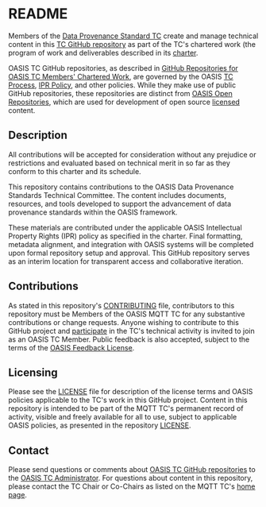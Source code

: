 # README

Members of the [Data Provenance Standard TC](https://groups.oasis-open.org/communities/tc-community-home2?CommunityKey=2c60b2cf-45d3-48cd-8594-0194f182b33d) create and manage technical content in this [TC GitHub repository](https://github.com/oasis-tcs/dps/) as part of the TC's chartered work (the program of work and deliverables described in its [charter](https://groups.oasis-open.org/higherlogic/ws/groups/2c60b2cf-45d3-48cd-8594-0194f182b33d/documents/charter3704/document?document_id=72618).

OASIS TC GitHub repositories, as described in [GitHub Repositories for OASIS TC Members' Chartered Work](https://www.oasis-open.org/resources/tcadmin/github-repositories-for-oasis-tc-members-chartered-work), are governed by the OASIS [TC Process](https://www.oasis-open.org/policies-guidelines/tc-process), [IPR Policy](https://www.oasis-open.org/policies-guidelines/ipr), and other policies. While they make use of public GitHub repositories, these repositories are distinct from [OASIS Open Repositories](https://www.oasis-open.org/resources/open-repositories), which are used for development of open source [licensed](https://www.oasis-open.org/resources/open-repositories/licenses) content.

## Description

All contributions will be accepted for consideration without any prejudice or restrictions and evaluated based on technical merit in so far as they conform to this charter and its schedule.

This repository contains contributions to the OASIS Data Provenance Standards Technical Committee. The content includes documents, resources, and tools developed to support the advancement of data provenance standards within the OASIS framework.

These materials are contributed under the applicable OASIS Intellectual Property Rights (IPR) policy as specified in the charter. Final formatting, metadata alignment, and integration with OASIS systems will be completed upon formal repository setup and approval. This GitHub repository serves as an interim location for transparent access and collaborative iteration.
  
## Contributions

As stated in this repository's [CONTRIBUTING](https://github.com/oasis-tcs/dps/blob/master/CONTRIBUTING.md) file, contributors to this repository must be Members of the OASIS MQTT TC for any substantive contributions or change requests.  Anyone wishing to contribute to this GitHub project and [participate](https://www.oasis-open.org/join/participation-instructions) in the TC's technical activity is invited to join as an OASIS TC Member. Public feedback is also accepted, subject to the terms of the [OASIS Feedback License](https://www.oasis-open.org/policies-guidelines/ipr#appendixa). 

## Licensing

Please see the [LICENSE](https://github.com/oasis-tcs/dps/blob/master/LICENSE.md) file for description of the license terms and OASIS policies applicable to the TC's work in this GitHub project. Content in this repository is intended to be part of the MQTT TC's permanent record of activity, visible and freely available for all to use, subject to applicable OASIS policies, as presented in the repository [LICENSE](https://github.com/oasis-tcs/dps/blob/master/LICENSE.md). 

## Contact

Please send questions or comments about [OASIS TC GitHub repositories](https://www.oasis-open.org/resources/tcadmin/github-repositories-for-oasis-tc-members-chartered-work) to the [OASIS TC Administrator](mailto:tc-admin@oasis-open.org).  For questions about content in this repository, please contact the TC Chair or Co-Chairs as listed on the  MQTT TC's [home page](https://www.oasis-open.org/committees/mqtt/).
